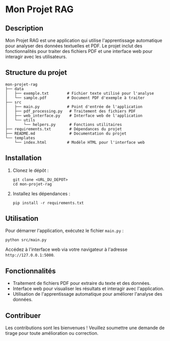 # Mon Projet RAG

## Description
Mon Projet RAG est une application qui utilise l'apprentissage automatique pour analyser des données textuelles et PDF. Le projet inclut des fonctionnalités pour traiter des fichiers PDF et une interface web pour interagir avec les utilisateurs.

## Structure du projet
```
mon-projet-rag
├── data
│   ├── exemple.txt        # Fichier texte utilisé pour l'analyse
│   └── sample.pdf         # Document PDF d'exemple à traiter
├── src
│   ├── main.py            # Point d'entrée de l'application
│   ├── pdf_processing.py   # Traitement des fichiers PDF
│   ├── web_interface.py    # Interface web de l'application
│   └── utils
│       └── helpers.py      # Fonctions utilitaires
├── requirements.txt        # Dépendances du projet
├── README.md               # Documentation du projet
└── templates
    └── index.html         # Modèle HTML pour l'interface web
```

## Installation
1. Clonez le dépôt :
   ```
   git clone <URL_DU_DEPOT>
   cd mon-projet-rag
   ```

2. Installez les dépendances :
   ```
   pip install -r requirements.txt
   ```

## Utilisation
Pour démarrer l'application, exécutez le fichier `main.py` :
```
python src/main.py
```

Accédez à l'interface web via votre navigateur à l'adresse `http://127.0.0.1:5000`.

## Fonctionnalités
- Traitement de fichiers PDF pour extraire du texte et des données.
- Interface web pour visualiser les résultats et interagir avec l'application.
- Utilisation de l'apprentissage automatique pour améliorer l'analyse des données.

## Contribuer
Les contributions sont les bienvenues ! Veuillez soumettre une demande de tirage pour toute amélioration ou correction.